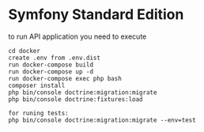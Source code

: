 Symfony Standard Edition
========================

to run API application you need to execute

```
cd docker
create .env from .env.dist 
run docker-compose build
run docker-compose up -d
run docker-compose exec php bash 
composer install
php bin/console doctrine:migration:migrate
php bin/console doctrine:fixtures:load

for runing tests:
php bin/console doctrine:migration:migrate --env=test
```